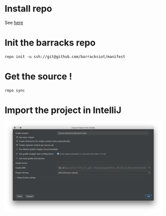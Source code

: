 # Install repo
See [here](https://source.android.com/source/downloading.html)

# Init the barracks repo
```
repo init -u ssh://git@github.com/barracksiot/manifest
```

# Get the source !
```
repo sync
```

# Import the project in IntelliJ
![picture](import.png)